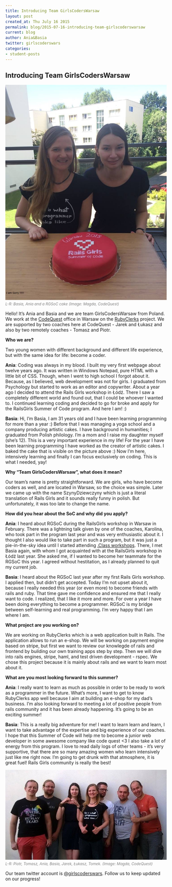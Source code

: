```yaml
---
title: Introducing Team GirlsCodersWarsaw
layout: post
created_at: Thu July 16 2015
permalink: blog/2015-07-16-introducing-team-girlscoderswarsaw
current: blog
author: Ania&Basia
twitter: girlscoderswars
categories: 
- student-posts
---
```



## Introducing Team GirlsCodersWarsaw

<img src="/img/blog/2015/introducing-girlscoderswarsaw-students.jpg" alt="Ania and Basia">
<br><font color="grey"><small><i>L-R: Basia, Ania and a RGSoC cake (Image: Magda, CodeQuest)</i></small></font>

Hello! It’s Ania and Basia and we are team GirlsCodersWarsaw from Poland. We work at the [CodeQuest](http://codequest.com) office in Warsaw on the [RubyClerks](http://rubyclerks.org) project. We are supported by two coaches here at CodeQuest - Jarek and Łukasz and also by two remotely coaches - Tomasz and Piotr.

__Who we are?__

Two young women with different background and different life experience, but with the same idea for life: become a coder. 

__Ania__: Coding was always in my blood. I built my very first webpage about twelve years ago. It was written in Windows Notepad, pure HTML with a little bit of CSS. Though, when I went to high school I forgot about it. Because, as I believed, web development was not for girls. I graduated from Psychology but started to work as an editor and copywriter. About a year ago I decided to attend the Rails Girls workshop in Łódź. There I saw a completely different world and found out, that I could be whoever I wanted to. I continued learning coding and decided to go for broke and apply for the RailsGirls Summer of Code program. And here I am! :)

__Basia__: Hi, I’m Basia, I am 31 years old and I have been learning programming for more than a year :) Before that I was managing a yoga school and a company producing artistic cakes. I have background in humanities; I graduated from Polish philology. I’m a mom and I raise my daughter myself (she’s 12). This is a very  important experience in my life! For the year I have been learning programming I have worked as the creator of artistic cakes. I baked the cake that is visible on the picture above :) Now I’m here, intensively learning and finally I can focus exclusively on coding. This is what I needed, yay!

__Why “Team GirlsCodersWarsaw”, what does it mean?__

Our team’s name is pretty straightforward. We are girls, who have become coders as well, and are  located in Warsaw, so the choice was simple. Later we came up with the name SzynyDziewczyny which is just a literal translation of Rails Girls and it sounds really funny in polish. But unfortunately, it was too late to change the name.

__How did you hear about the SoC and why did you apply?__

__Ania__: I heard about RGSoC during the RailsGirls workshop in Warsaw in February. There was a lightning talk given by one of the coaches, Karolina, who took part in the program last year and was very enthusiastic about it. I thought I also would like to take part in such a program, but it was just a pie-in-the-sky idea until I started attending [.Class workshops](http://dotclass.org). There, I met Basia again, with whom I got acquainted with at the RailsGirls workshop in Łódź last year. She asked me, if I wanted to become her teammate for the RGSoC this year. I agreed without hestitation, as I already planned to quit my current job. 

__Basia__: I heard about the RGSoC last year after my first Rails Girls workshop. I applied then, but didn’t get accepted. Today I’m not upset about it,  because I really needed this year (or even more) to become  friends with rails and ruby. That time gave me confidence and ensured me that I really want to code. I realized, that I like it more and more. For over a year I have been doing everything to become a programmer. RGSoC is my bridge between self-learning and real programming. I’m very happy that I am where I am.

__What project are you working on?__

We are working on RubyClerks which is a web application built in Rails. The application allows to run an e-shop. We will be working on payment engine based on stripe, but first we want to review our knowlegde of rails and frontend by building our own training apps step by step. Then we will dive into rails engines, stripe, haml, and test driven development - rspec. We chose this project because it is mainly about rails and we want to learn most about it. 

__What are you most looking forward to this summer?__

__Ania__: I really want to learn as much as possible in order to be ready to work as a programmer in the future. What’s more, I want to get to know RubyClerks app well because I aim at building an e-shop for my dad’s business. I’m also looking forward to meeting a lot of positive people from rails community and it has been already happening. It’s going to be an exciting summer! 

__Basia__: This is a really big adventure for me! I want to learn learn and learn, I want to take advantage of the expertise and big experience of our coaches. I hope that this Summer of Code will help me to become a junior web developer in some awesome company like code quest <3 I also take a lot of energy from this program. I love to read daily logs of other teams - it’s very supportive, that there are so many amazing women who learn intensively just like me right now. I’m going to get drunk with that atmosphere, it is great fuel! Rails Girls community is really the best!

<img src="/img/blog/2015/introducing-girlscoderswarsaw-team.png" alt="Our big team">
<br><font color="grey"><small><i>L-R: Piotr, Tomasz, Ania, Basia, Jarek, Łukasz, Tomek. (Image: Magda, CodeQuest)</i></small></font>

Our team twitter account is [@girlscoderswars](https://twitter.com/GirlsCodersWars). Follow us to keep updated on our progress!
